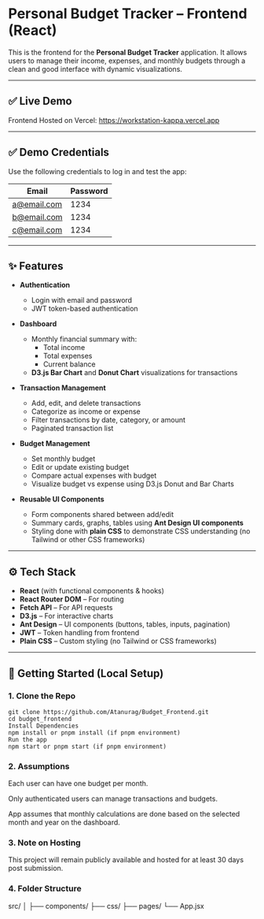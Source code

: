 # Personal Budget Tracker – Frontend (React)

This is the frontend for the **Personal Budget Tracker** application. It allows users to manage their income, expenses, and monthly budgets through a clean and good interface with dynamic visualizations.

---

## ✅ Live Demo

Frontend Hosted on Vercel:
https://workstation-kappa.vercel.app

---

## ✅ Demo Credentials

Use the following credentials to log in and test the app:

| Email              | Password  |
|--------------------|-----------|
| a@email.com     | 1234   |
| b@email.com | 1234   |
| c@email.com     | 1234 |


---

## ✨ Features

- **Authentication**
  - Login with email and password
  - JWT token-based authentication

- **Dashboard**
  - Monthly financial summary with:
    - Total income
    - Total expenses
    - Current balance
  - **D3.js Bar Chart** and **Donut Chart** visualizations for transactions

- **Transaction Management**
  - Add, edit, and delete transactions
  - Categorize as income or expense
  - Filter transactions by date, category, or amount
  - Paginated transaction list

- **Budget Management**
  - Set monthly budget
  - Edit or update existing budget
  - Compare actual expenses with budget
  - Visualize budget vs expense using D3.js Donut and Bar Charts

- **Reusable UI Components**
  - Form components shared between add/edit
  - Summary cards, graphs, tables using **Ant Design UI components**
  - Styling done with **plain CSS** to demonstrate CSS understanding (no Tailwind or other CSS frameworks)

---

## ⚙️ Tech Stack

- **React** (with functional components & hooks)
- **React Router DOM** – For routing
- **Fetch API** – For API requests 
- **D3.js** – For interactive charts
- **Ant Design** – UI components (buttons, tables, inputs, pagination)
- **JWT** – Token handling from frontend
- **Plain CSS** – Custom styling (no Tailwind or CSS frameworks)

---

## 🚀 Getting Started (Local Setup)

### 1. Clone the Repo
```
git clone https://github.com/Atanurag/Budget_Frontend.git
cd budget_frontend
Install Dependencies
npm install or pnpm install (if pnpm environment)
Run the app
npm start or pnpm start (if pnpm environment)
```
### 2. Assumptions 

Each user can have one budget per month.

Only authenticated users can manage transactions and budgets.

App assumes that monthly calculations are done based on the selected month and year on the dashboard.

### 3. Note on Hosting

This project will remain publicly available and hosted for at least 30 days post submission.

### 4. Folder Structure
src/
│
├── components/
├── css/
├── pages/
└── App.jsx



